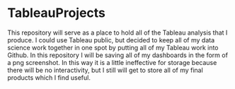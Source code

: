 # TableauProjects

This repository will serve as a place to hold all of the Tableau analysis that I produce. I could use Tableau public, but decided to keep all of my data science work together in one spot by putting all of my Tableau work into Github. In this repository I will be saving all of my dashboards in the form of a png screenshot. In this way it is a little ineffective for storage because there will be no interactivity, but I still will get to store all of my final products which I find useful.
